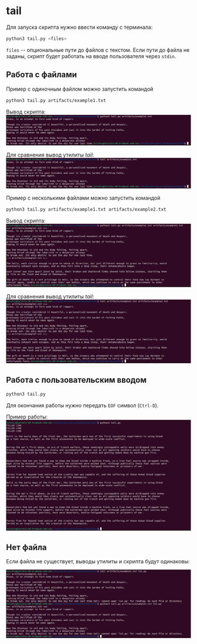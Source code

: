 # tail

Для запуска скрипта нужно ввести команду с терминала:

```bash
python3 tail.py <files>
```

`files` -- опциональные пути до файлов с текстом.
Если пути до файла не заданы, скрипт будет работать на вводе 
пользователя через `stdin`.

## Работа с файлами

Пример с одиночным файлом можно запустить командой
```bash
python3 tail.py artifacts/example1.txt
```

Вывод скрипта:
![image](./artifacts/pictures/tail_1.png)

Для сравнения вывод утилиты *tail*:
![image](./artifacts/pictures/tail_1_orig.png)

Пример с несколькими файлами можно запустить командой
```bash
python3 tail.py artifacts/example1.txt artifacts/example2.txt
```

Вывод скрипта:
![image](./artifacts/pictures/tail_2.png)

Для сравнения вывод утилиты *tail*:
![image](./artifacts/pictures/tail_2_orig.png)

## Работа с пользовательским вводом

```bash
python3 tail.py
```

Для окончания работы нужно передать `EOF` символ (`Ctrl-D`).

Пример работы:
![image](./artifacts/pictures/tail_stdin.png)

## Нет файла

Если файла не существует, выводы утилиты и скрипта будут одинаковы:

![image](artifacts/pictures/error.png)
